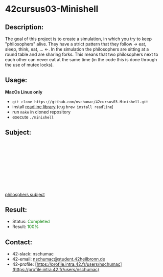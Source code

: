 # 42cursus03-Minishell
## Description:
The goal of this project is to create a simulation, in which you try to keep "philosophers" alive. They have a strict pattern that they follow -> eat, sleep, think, eat, ... <-. In the simulation the philosophers are sitting at a round table and are sharing forks. This means that two philosophers next to each other can never eat at the same time (in the code this is done through the use of mutex locks).

## Usage:
**MacOs Linux only**
- `git clone https://github.com/nschumac/42cursus03-Minishell.git`
- install [readline library](https://tiswww.case.edu/php/chet/readline/rltop.html) (e.g `brew install readline`)
- run `make` in cloned repository
- execute `./minishell`

## Subject:
<object data="https://github.com/nschumac/42cursus03-Philosophers/blob/main/subject/philosphers-en.pdf" type="application/pdf" width="700px" height="700px">
    <embed src="https://github.com/nschumac/42cursus03-Philosophers/blob/main/subject/philosphers-en.pdf">
        <p><a href="https://github.com/nschumac/42cursus03-Philosophers/blob/main/subject/philosphers-en.pdf">philosphers subject</a></p>
    </embed>
</object>

## Result:
- Status: <span style="color:green">Completed</span>
- Result: <span style="color:green">100%</span>

## Contact:
- 42-slack: nschumac
- 42-email: nschumac@student.42heilbronn.de
- 42-profile: [https://profile.intra.42.fr/users/nschumac](https://profile.intra.42.fr/users/nschumac)

